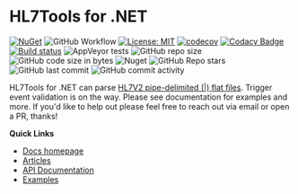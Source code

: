 # HL7Tools for .NET

[![NuGet](https://img.shields.io/nuget/v/HL7Tools.svg)](https://www.nuget.org/packages/HL7Tools/) ![GitHub Workflow](https://github.com/joemoceri/expression-evaluator-dotnet/actions/workflows/dotnet.yml/badge.svg) [![License: MIT](https://img.shields.io/badge/License-MIT-yellow.svg)](https://opensource.org/licenses/MIT) [![codecov](https://codecov.io/gh/joemoceri/expression-evaluator-dotnet/branch/main/graph/badge.svg)](https://codecov.io/gh/joemoceri/expression-evaluator-dotnet) [![Codacy Badge](https://app.codacy.com/project/badge/Grade/641cf8f3592f4ac58836d8d8f1ba771d)](https://www.codacy.com/gh/joemoceri/expression-evaluator-dotnet/dashboard?utm_source=github.com&amp;utm_medium=referral&amp;utm_content=joemoceri/expression-evaluator-dotnet&amp;utm_campaign=Badge_Grade) [![Build status](https://ci.appveyor.com/api/projects/status/i2in9jjivnh3oq43?svg=true)](https://ci.appveyor.com/project/joemoceri/expression-evaluator-dotnet) ![AppVeyor tests](https://img.shields.io/appveyor/tests/joemoceri/expression-evaluator-dotnet) ![GitHub repo size](https://img.shields.io/github/repo-size/joemoceri/expression-evaluator-dotnet) ![GitHub code size in bytes](https://img.shields.io/github/languages/code-size/joemoceri/expression-evaluator-dotnet) ![Nuget](https://img.shields.io/nuget/dt/HL7Tools) ![GitHub Repo stars](https://img.shields.io/github/stars/joemoceri/expression-evaluator-dotnet?style=social) ![GitHub last commit](https://img.shields.io/github/last-commit/joemoceri/expression-evaluator-dotnet) ![GitHub commit activity](https://img.shields.io/github/commit-activity/m/joemoceri/expression-evaluator-dotnet) 

HL7Tools for .NET can parse [HL7V2 pipe-delimited (|) flat files](https://en.wikipedia.org/wiki/Health_Level_Seven_International). Trigger event validation is on the way. Please see documentation for examples and more. If you'd like to help out please feel free to reach out via email or open a PR, thanks!

**Quick Links**
- [Docs homepage](https://joemoceri.github.io/expression-evaluator-dotnet/)
- [Articles](https://joemoceri.github.io/expression-evaluator-dotnet/articles/Installation.html)
- [API Documentation](https://joemoceri.github.io/expression-evaluator-dotnet/api/index.html)
- [Examples](https://joemoceri.github.io/expression-evaluator-dotnet/articles/Examples.html)
